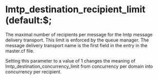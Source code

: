 # lmtp_destination_recipient_limit (default:$; 

 The maximal number of recipients per message for the lmtp
message delivery transport. This limit is enforced by the queue
manager. The message delivery transport name is the first field in
the entry in the master.cf file.  

 Setting this parameter to a value of 1 changes the meaning of
lmtp_destination_concurrency_limit from concurrency per domain into
concurrency per recipient.  


